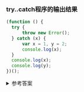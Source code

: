 ### try..catch程序的输出结果

```js
(function () {
  try {
      throw new Error();
  } catch (x) {
      var x = 1, y = 2;
      console.log(x);
  }
  console.log(x);
  console.log(y);
})();
```
<details>
  <summary>参考答案</summary>

  ```js
  //输出结果
  1
  undefined
  2

//分析
(function () {
  var x,y;  // 外部变量提升
  try {
      throw new Error();
  } catch (x/* 内部的x */) {
  x = 1; //内部的x，和上面声明的x不是一回事！！
        y = 2; //内部没有声明，作用域链向上找，外面的y
      console.log(x); //当然是1
  }
  console.log(x);  //只声明，未赋值，undefined
  console.log(y);  //就是2了
  })();
  ```

</details>
